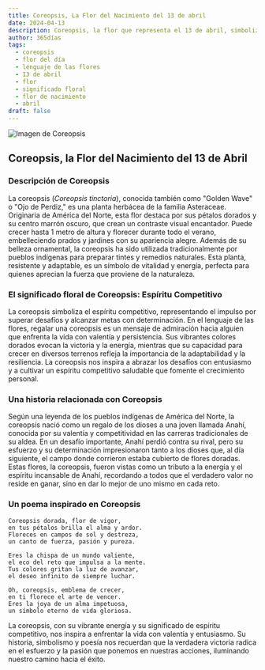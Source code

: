 ```yaml
---
title: Coreopsis, La Flor del Nacimiento del 13 de abril
date: 2024-04-13
description: Coreopsis, la flor que representa el 13 de abril, simboliza Espíritu competitivo. Descubre su fascinante historia, significado en el lenguaje de las flores y una poesía que celebra su belleza.
author: 365días
tags:
  - coreopsis
  - flor del día
  - lenguaje de las flores
  - 13 de abril
  - flor
  - significado floral
  - flor de nacimiento
  - abril
draft: false
---
```



![Imagen de Coreopsis](https://cdn.pixabay.com/photo/2022/06/02/06/43/flowers-7237132_640.jpg#center)


## Coreopsis, la Flor del Nacimiento del 13 de Abril

### Descripción de Coreopsis

La coreopsis (_Coreopsis tinctoria_), conocida también como "Golden Wave" o "Ojo de Perdiz," es una planta herbácea de la familia Asteraceae. Originaria de América del Norte, esta flor destaca por sus pétalos dorados y su centro marrón oscuro, que crean un contraste visual encantador. Puede crecer hasta 1 metro de altura y florecer durante todo el verano, embelleciendo prados y jardines con su apariencia alegre. Además de su belleza ornamental, la coreopsis ha sido utilizada tradicionalmente por pueblos indígenas para preparar tintes y remedios naturales. Esta planta, resistente y adaptable, es un símbolo de vitalidad y energía, perfecta para quienes aprecian la fuerza que proviene de la naturaleza.

### El significado floral de Coreopsis: Espíritu Competitivo

La coreopsis simboliza el espíritu competitivo, representando el impulso por superar desafíos y alcanzar metas con determinación. En el lenguaje de las flores, regalar una coreopsis es un mensaje de admiración hacia alguien que enfrenta la vida con valentía y persistencia. Sus vibrantes colores dorados evocan la victoria y la energía, mientras que su capacidad para crecer en diversos terrenos refleja la importancia de la adaptabilidad y la resiliencia. La coreopsis nos inspira a abrazar los desafíos con entusiasmo y a cultivar un espíritu competitivo saludable que fomente el crecimiento personal.

### Una historia relacionada con Coreopsis

Según una leyenda de los pueblos indígenas de América del Norte, la coreopsis nació como un regalo de los dioses a una joven llamada Anahí, conocida por su valentía y competitividad en las carreras tradicionales de su aldea. En un desafío importante, Anahí perdió contra su rival, pero su esfuerzo y su determinación impresionaron tanto a los dioses que, al día siguiente, el campo donde corrieron estaba cubierto de flores doradas. Estas flores, la coreopsis, fueron vistas como un tributo a la energía y el espíritu incansable de Anahí, recordando a todos que el verdadero valor no reside en ganar, sino en dar lo mejor de uno mismo en cada reto.

### Un poema inspirado en Coreopsis

```
Coreopsis dorada, flor de vigor,  
en tus pétalos brilla el alma y ardor.  
Floreces en campos de sol y destreza,  
un canto de fuerza, pasión y pureza.  

Eres la chispa de un mundo valiente,  
el eco del reto que impulsa a la mente.  
Tus colores gritan la luz de avanzar,  
el deseo infinito de siempre luchar.  

Oh, coreopsis, emblema de crecer,  
en ti florece el arte de vencer.  
Eres la joya de un alma impetuosa,  
un símbolo eterno de vida gloriosa.  
```

La coreopsis, con su vibrante energía y su significado de espíritu competitivo, nos inspira a enfrentar la vida con valentía y entusiasmo. Su historia, simbolismo y poesía nos recuerdan que la verdadera victoria radica en el esfuerzo y la pasión que ponemos en nuestras acciones, iluminando nuestro camino hacia el éxito.